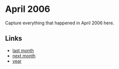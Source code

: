# April 2006

Capture everything that happened in April 2006 here.

## Links
- [last month](calendar/months/2006-03.md)
- [next month](calendar/months/2006-05.md)
- [year](calendar/years/2006.md)